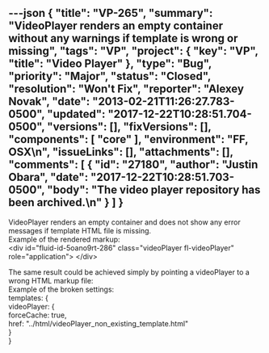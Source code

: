 ---json
{
  "title": "VP-265",
  "summary": "VideoPlayer renders an empty container without any warnings if template is wrong or missing",
  "tags": "VP",
  "project": {
    "key": "VP",
    "title": "Video Player"
  },
  "type": "Bug",
  "priority": "Major",
  "status": "Closed",
  "resolution": "Won't Fix",
  "reporter": "Alexey Novak",
  "date": "2013-02-21T11:26:27.783-0500",
  "updated": "2017-12-22T10:28:51.704-0500",
  "versions": [],
  "fixVersions": [],
  "components": [
    "core"
  ],
  "environment": "FF, OSX\n",
  "issueLinks": [],
  "attachments": [],
  "comments": [
    {
      "id": "27180",
      "author": "Justin Obara",
      "date": "2017-12-22T10:28:51.703-0500",
      "body": "The video player repository has been archived.\n"
    }
  ]
}
---
VideoPlayer renders an empty container and does not show any error messages if template HTML file is missing. \
Example of the rendered markup:\
\<div id="fluid-id-5oano9rt-286" class="videoPlayer fl-videoPlayer" role="application"> \</div>

The same result could be achieved simply by pointing a videoPlayer to a wrong HTML markup file:\
Example of the broken settings:        \
templates: {\
videoPlayer: {\
forceCache: true,\
href: "../html/videoPlayer\_non\_existing\_template.html"\
}\
}

        